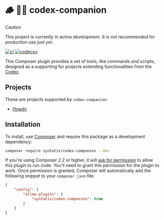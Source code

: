 # 🪵 👨‍🏭 codex-companion

> [!CAUTION]
> This project is currently in active development. It is not recommended for production use *just yet*.

[![ci](https://github.com/syntatis/codex-companion/actions/workflows/ci.yml/badge.svg)](https://github.com/syntatis/codex-companion/actions/workflows/ci.yml) [![codecov](https://codecov.io/gh/syntatis/codex-companion/graph/badge.svg?token=VYW2MHLXYV)](https://codecov.io/gh/syntatis/codex-companion)

This Composer plugin provides a set of tools, like commands and scripts, designed as a supporting for projects extending functionalities from the [Codex](https://github.com/syntatis/codex).

## Projects

These are projects supported by `codex-companion`:

- [Howdy](https://github.com/syntatis/howdy)

## Installation

To install, use [Composer](https://getcomposer.org/) and require this package as a development dependency:

```bash
composer require syntatis/codex-companion --dev
```

If you're using Composer 2.2 or higher, it will [ask for permission](https://blog.packagist.com/composer-2-2/#more-secure-plugin-execution) to allow this plugin to run code. You'll need to grant this permission for the plugin to work. Once permission is granted, Composer will automatically add the following snippet to your `composer.json` file:

```json
{
	"config": {
		"allow-plugins": {
			"syntatis/codex-companion": true
		}
	}
}
```
